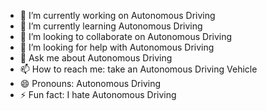 - 🔭 I’m currently working on Autonomous Driving
- 🌱 I’m currently learning Autonomous Driving
- 👯 I’m looking to collaborate on Autonomous Driving
- 🤔 I’m looking for help with Autonomous Driving
- 💬 Ask me about Autonomous Driving
- 📫 How to reach me: take an Autonomous Driving Vehicle
- 😄 Pronouns: Autonomous Driving
- ⚡ Fun fact: I hate Autonomous Driving

<!--
**lovelydett/lovelydett** is a ✨ _special_ ✨ repository because its `README.md` (this file) appears on your GitHub profile.

Here are some ideas to get you started:

- 🔭 I’m currently working on ...
- 🌱 I’m currently learning ...
- 👯 I’m looking to collaborate on ...
- 🤔 I’m looking for help with ...
- 💬 Ask me about ...
- 📫 How to reach me: ...
- 😄 Pronouns: ...
- ⚡ Fun fact: ...
-->
